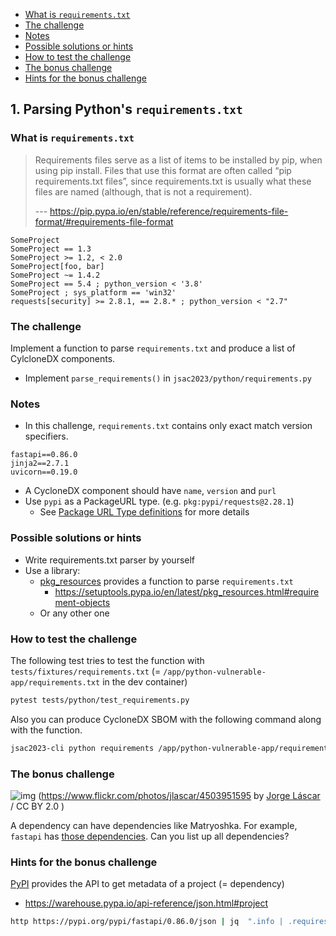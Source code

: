 - [What is `requirements.txt`](#what-is-requirementstxt)
- [The challenge](#the-challenge)
- [Notes](#notes)
- [Possible solutions or hints](#possible-solutions-or-hints)
- [How to test the challenge](#how-to-test-the-challenge)
- [The bonus challenge](#the-bonus-challenge)
- [Hints for the bonus challenge](#hints-for-the-bonus-challenge)

## 1. Parsing Python's `requirements.txt`

### What is `requirements.txt`

> Requirements files serve as a list of items to be installed by pip, when using pip install. Files that use this format are often called “pip requirements.txt files”, since requirements.txt is usually what these files are named (although, that is not a requirement).
>
> --- https://pip.pypa.io/en/stable/reference/requirements-file-format/#requirements-file-format

```
SomeProject
SomeProject == 1.3
SomeProject >= 1.2, < 2.0
SomeProject[foo, bar]
SomeProject ~= 1.4.2
SomeProject == 5.4 ; python_version < '3.8'
SomeProject ; sys_platform == 'win32'
requests[security] >= 2.8.1, == 2.8.* ; python_version < "2.7"
```

### The challenge

Implement a function to parse `requirements.txt` and produce a list of CylcloneDX components.

- Implement `parse_requirements()` in `jsac2023/python/requirements.py`

### Notes

- In this challenge, `requirements.txt` contains only exact match version specifiers.

```
fastapi==0.86.0
jinja2==2.7.1
uvicorn==0.19.0
```

- A CycloneDX component should have `name`, `version` and `purl`
- Use `pypi` as a PackageURL type. (e.g. `pkg:pypi/requests@2.28.1`)
  - See [Package URL Type definitions](https://github.com/package-url/purl-spec/blob/master/PURL-TYPES.rst) for more details

### Possible solutions or hints

- Write requirements.txt parser by yourself
- Use a library:
  - [pkg_resources](https://setuptools.pypa.io/en/latest/pkg_resources.html) provides a function to parse `requirements.txt`
    - https://setuptools.pypa.io/en/latest/pkg_resources.html#requirement-objects
  - Or any other one

### How to test the challenge

The following test tries to test the function with `tests/fixtures/requirements.txt` (= `/app/python-vulnerable-app/requirements.txt` in the dev container)

```bash
pytest tests/python/test_requirements.py
```

Also you can produce CycloneDX SBOM with the following command along with the function.

```bash
jsac2023-cli python requirements /app/python-vulnerable-app/requirements.txt | jq .
```

### The bonus challenge

![img](https://live.staticflickr.com/4049/4503951595_c658189d92_3k.jpg)
(https://www.flickr.com/photos/jlascar/4503951595 by [Jorge Láscar](https://www.flickr.com/photos/jlascar/) / CC BY 2.0 )

A dependency can have dependencies like Matryoshka.
For example, `fastapi` has [those dependencies](https://github.com/tiangolo/fastapi/blob/master/pyproject.toml#L41-L44). Can you list up all dependencies?

### Hints for the bonus challenge

[PyPI](https://pypi.org/) provides the API to get metadata of a project (= dependency)

- https://warehouse.pypa.io/api-reference/json.html#project

```bash
http https://pypi.org/pypi/fastapi/0.86.0/json | jq  ".info | .requires_dist"
```
